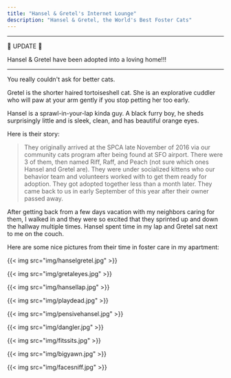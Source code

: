 ```yaml
---
title: "Hansel & Gretel's Internet Lounge"
description: "Hansel & Gretel, the World's Best Foster Cats"
---
```


---
🎉 UPDATE 🎉

Hansel & Gretel have been adopted into a loving home!!!

---

You really couldn't ask for better cats.

Gretel is the shorter haired tortoiseshell cat. She is an explorative cuddler who will paw at your arm gently if you
stop petting her too early.

Hansel is a sprawl-in-your-lap kinda guy. A black furry boy, he sheds surprisingly little and is sleek, clean, and has
beautiful orange eyes.

Here is their story:
> They originally arrived at the SPCA late November of 2016 via our community cats program after being found at SFO
> airport. There were 3 of them, then named Riff, Raff, and Peach (not sure which ones Hansel and Gretel are). They were
> under socialized kittens who our behavior team and volunteers worked with to get them ready for adoption. They got
> adopted together less than a month later. They came back to us in early September of this year after their owner
> passed away.

After getting back from a few days vacation with my neighbors caring for them, I walked in and they were so excited that
they sprinted up and down the hallway multiple times. Hansel spent time in my lap and Gretel sat next to me on the
couch.

Here are some nice pictures from their time in foster care in my apartment:

{{< img src="img/hanselgretel.jpg" >}}

{{< img src="img/gretaleyes.jpg" >}}

{{< img src="img/hansellap.jpg" >}}

{{< img src="img/playdead.jpg" >}}

{{< img src="img/pensivehansel.jpg" >}}

{{< img src="img/dangler.jpg" >}}

{{< img src="img/fitssits.jpg" >}}

{{< img src="img/bigyawn.jpg" >}}

{{< img src="img/facesniff.jpg" >}}
